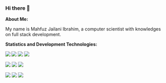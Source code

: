 ### Hi there 👋

<!--
**ibrahimMahfuz/ibrahimMahfuz** is a ✨ _special_ ✨ repository because its `README.md` (this file) appears on your GitHub profile.

Here are some ideas to get you started:

- 🔭 I’m currently working on ...
- 🌱 I’m currently learning ...
- 👯 I’m looking to collaborate on ...
- 🤔 I’m looking for help with ...
- 💬 Ask me about ...
- 📫 How to reach me: ...
- 😄 Pronouns: ...
- ⚡ Fun fact: ...
-->

__About Me:__

My name is Mahfuz Jailani Ibrahim, a computer scientist with knowledges on full stack development.

__Statistics and Development Technologies:__

<!-- Add statistics using anuraghazra/github-readme-stats package -->
<img src="https://github-readme-stats.vercel.app/api?username=ibrahimMahfuz&show_icons=true" align="left">

<!-- Add shield badges using https://shields.io/ -->
![](https://img.shields.io/badge/OS-Linux-blue?logo=linux&logoColor=white&color=339cff&style=plastic)
![](https://img.shields.io/badge/OS-Windows-blue?logo=windows&logoColor=white&color=339cff&style=plastic)
![](https://img.shields.io/badge/DBMS-MySQL-blue?logo=mysql&logoColor=white&color=339cff&style=plastic)

![](https://img.shields.io/badge/Code-Html5-blue?logo=html5&logoColor=white&color=339cff&style=plastic)
![](https://img.shields.io/badge/Code-JavaScript-blue?logo=javascript&logoColor=white&color=339cff&style=plastic)
![](https://img.shields.io/badge/Code-PHP-blue?logo=php&logoColor=white&color=339cff&style=plastic)

![](https://img.shields.io/badge/Fwk-Laravel-blue?logo=laravel&logoColor=white&color=339cff&style=plastic)
![](https://img.shields.io/badge/Fwk-Bootstrap-blue?logo=bootstrap&logoColor=white&color=339cff&style=plastic)
![](https://img.shields.io/badge/Fwk-jQuery-blue?logo=jquery&logoColor=white&color=339cff&style=plastic)
